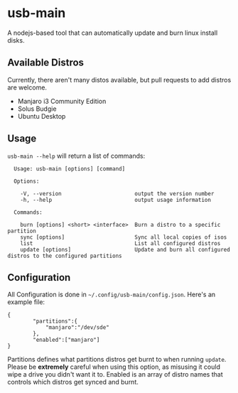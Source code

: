 # usb-main
A nodejs-based tool that can automatically update and burn linux install disks.

## Available Distros 
Currently, there aren't many distos available, but pull requests to add distros are welcome.
- Manjaro i3 Community Edition
- Solus Budgie
- Ubuntu Desktop

## Usage

`usb-main --help` will return a list of commands: 
```
  Usage: usb-main [options] [command]

  Options:

    -V, --version                       output the version number
    -h, --help                          output usage information

  Commands:

    burn [options] <short> <interface>  Burn a distro to a specific partition
    sync [options]                      Sync all local copies of isos
    list                                List all configured distros
    update [options]                    Update and burn all configured distros to the configured partitions

```

## Configuration

All Configuration is done in `~/.config/usb-main/config.json`. Here's an example file:
```
{
		"partitions":{
			"manjaro":"/dev/sde"
		},
		"enabled":["manjaro"]
}
```

Partitions defines what partitions distros get burnt to when running `update`. Please be **extremely** careful when using this option, as misusing it could wipe a drive you didn't want it to. Enabled is an array of distro names that controls which distros get synced and burnt.